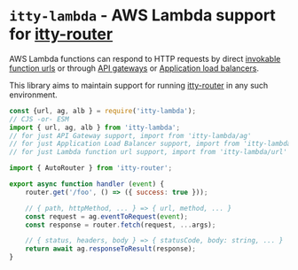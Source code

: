 # `itty-lambda` - AWS Lambda support for [itty-router]

AWS Lambda functions can respond to HTTP requests by direct [invokable function urls][lambda-function-urls] or through [API gateways][api-gateways] or [Application load balancers][albs].

This library aims to maintain support for running [itty-router] in any such environment.

```js
const {url, ag, alb } = require('itty-lambda');
// CJS -or- ESM
import { url, ag, alb } from 'itty-lambda';
// for just API Gateway support, import from 'itty-lambda/ag'
// for just Application Load Balancer support, import from 'itty-lambda/alb'
// for just Lambda function url support, import from 'itty-lambda/url'

import { AutoRouter } from 'itty-router';

export async function handler (event) {
    router.get('/foo', () => ({ success: true }));

    // { path, httpMethod, ... } => { url, method, ... }
    const request = ag.eventToRequest(event);
    const response = router.fetch(request, ...args);

    // { status, headers, body } => { statusCode, body: string, ... }
    return await ag.responseToResult(response);
}
```

<!-- footnotes and urls -->
[itty-router]: https://itty.dev/itty-router/
[lambda-function-urls]: https://docs.aws.amazon.com/lambda/latest/dg/urls-invocation.html
[api-gateways]: https://docs.aws.amazon.com/apigateway/latest/developerguide/set-up-lambda-integrations.html
[albs]: https://docs.aws.amazon.com/elasticloadbalancing/latest/application/lambda-functions.html
